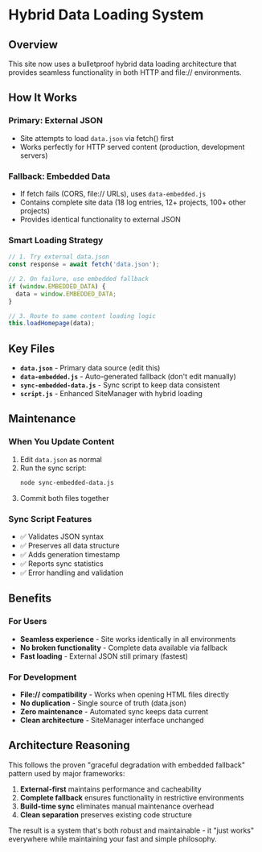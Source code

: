 # Hybrid Data Loading System

## Overview

This site now uses a bulletproof hybrid data loading architecture that provides seamless functionality in both HTTP and file:// environments.

## How It Works

### Primary: External JSON
- Site attempts to load `data.json` via fetch() first
- Works perfectly for HTTP served content (production, development servers)

### Fallback: Embedded Data
- If fetch fails (CORS, file:// URLs), uses `data-embedded.js`
- Contains complete site data (18 log entries, 12+ projects, 100+ other projects)
- Provides identical functionality to external JSON

### Smart Loading Strategy
```javascript
// 1. Try external data.json
const response = await fetch('data.json');

// 2. On failure, use embedded fallback
if (window.EMBEDDED_DATA) {
  data = window.EMBEDDED_DATA;
}

// 3. Route to same content loading logic
this.loadHomepage(data);
```

## Key Files

- **`data.json`** - Primary data source (edit this)
- **`data-embedded.js`** - Auto-generated fallback (don't edit manually)
- **`sync-embedded-data.js`** - Sync script to keep data consistent
- **`script.js`** - Enhanced SiteManager with hybrid loading

## Maintenance

### When You Update Content

1. Edit `data.json` as normal
2. Run the sync script:
   ```bash
   node sync-embedded-data.js
   ```
3. Commit both files together

### Sync Script Features

- ✅ Validates JSON syntax
- ✅ Preserves all data structure  
- ✅ Adds generation timestamp
- ✅ Reports sync statistics
- ✅ Error handling and validation

## Benefits

### For Users
- **Seamless experience** - Site works identically in all environments
- **No broken functionality** - Complete data available via fallback
- **Fast loading** - External JSON still primary (fastest)

### For Development
- **File:// compatibility** - Works when opening HTML files directly
- **No duplication** - Single source of truth (data.json)
- **Zero maintenance** - Automated sync keeps data current
- **Clean architecture** - SiteManager interface unchanged

## Architecture Reasoning

This follows the proven "graceful degradation with embedded fallback" pattern used by major frameworks:

1. **External-first** maintains performance and cacheability
2. **Complete fallback** ensures functionality in restrictive environments  
3. **Build-time sync** eliminates manual maintenance overhead
4. **Clean separation** preserves existing code structure

The result is a system that's both robust and maintainable - it "just works" everywhere while maintaining your fast and simple philosophy.